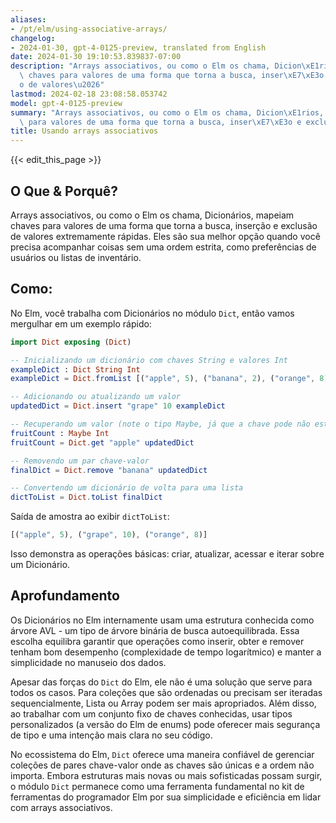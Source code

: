```yaml
---
aliases:
- /pt/elm/using-associative-arrays/
changelog:
- 2024-01-30, gpt-4-0125-preview, translated from English
date: 2024-01-30 19:10:53.839837-07:00
description: "Arrays associativos, ou como o Elm os chama, Dicion\xE1rios, mapeiam\
  \ chaves para valores de uma forma que torna a busca, inser\xE7\xE3o e exclus\xE3\
  o de valores\u2026"
lastmod: 2024-02-18 23:08:58.053742
model: gpt-4-0125-preview
summary: "Arrays associativos, ou como o Elm os chama, Dicion\xE1rios, mapeiam chaves\
  \ para valores de uma forma que torna a busca, inser\xE7\xE3o e exclus\xE3o de valores\u2026"
title: Usando arrays associativos
---
```


{{< edit_this_page >}}

## O Que & Porquê?

Arrays associativos, ou como o Elm os chama, Dicionários, mapeiam chaves para valores de uma forma que torna a busca, inserção e exclusão de valores extremamente rápidas. Eles são sua melhor opção quando você precisa acompanhar coisas sem uma ordem estrita, como preferências de usuários ou listas de inventário.

## Como:

No Elm, você trabalha com Dicionários no módulo `Dict`, então vamos mergulhar em um exemplo rápido:

```Elm
import Dict exposing (Dict)

-- Inicializando um dicionário com chaves String e valores Int
exampleDict : Dict String Int
exampleDict = Dict.fromList [("apple", 5), ("banana", 2), ("orange", 8)]

-- Adicionando ou atualizando um valor
updatedDict = Dict.insert "grape" 10 exampleDict

-- Recuperando um valor (note o tipo Maybe, já que a chave pode não estar presente)
fruitCount : Maybe Int
fruitCount = Dict.get "apple" updatedDict

-- Removendo um par chave-valor
finalDict = Dict.remove "banana" updatedDict

-- Convertendo um dicionário de volta para uma lista
dictToList = Dict.toList finalDict
```

Saída de amostra ao exibir `dictToList`:

```Elm
[("apple", 5), ("grape", 10), ("orange", 8)]
```

Isso demonstra as operações básicas: criar, atualizar, acessar e iterar sobre um Dicionário.

## Aprofundamento

Os Dicionários no Elm internamente usam uma estrutura conhecida como árvore AVL - um tipo de árvore binária de busca autoequilibrada. Essa escolha equilibra garantir que operações como inserir, obter e remover tenham bom desempenho (complexidade de tempo logarítmico) e manter a simplicidade no manuseio dos dados.

Apesar das forças do `Dict` do Elm, ele não é uma solução que serve para todos os casos. Para coleções que são ordenadas ou precisam ser iteradas sequencialmente, Lista ou Array podem ser mais apropriados. Além disso, ao trabalhar com um conjunto fixo de chaves conhecidas, usar tipos personalizados (a versão do Elm de enums) pode oferecer mais segurança de tipo e uma intenção mais clara no seu código.

No ecossistema do Elm, `Dict` oferece uma maneira confiável de gerenciar coleções de pares chave-valor onde as chaves são únicas e a ordem não importa. Embora estruturas mais novas ou mais sofisticadas possam surgir, o módulo `Dict` permanece como uma ferramenta fundamental no kit de ferramentas do programador Elm por sua simplicidade e eficiência em lidar com arrays associativos.
